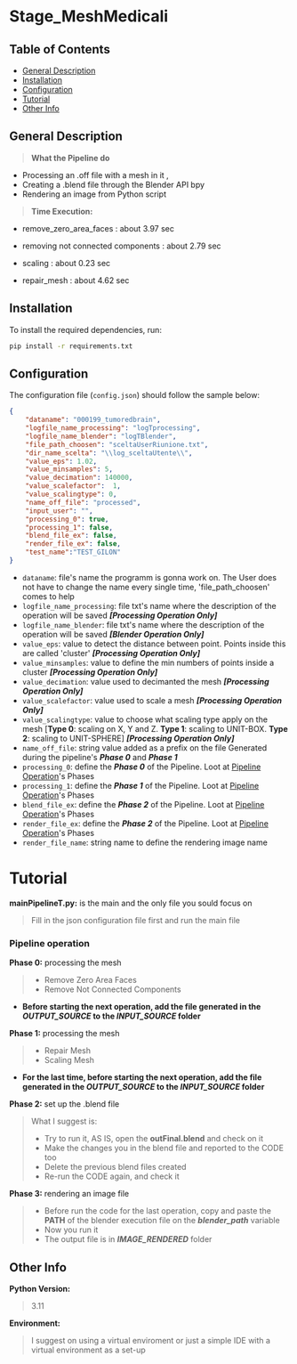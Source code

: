 # Stage_MeshMedicali

## Table of Contents
- [General Description](#general-description)
- [Installation](#installation)
- [Configuration](#configuration)
- [Tutorial](#tutorial)
- [Other Info](#other-info)


## General Description
> **What the Pipeline do** 
- Processing an .off file with a mesh in it ,
- Creating a .blend file through the Blender API bpy
- Rendering an image from Python script


> **Time Execution:**

- remove_zero_area_faces : about 3.97 sec

- removing not connected components : about 2.79 sec

- scaling : about 0.23 sec

- repair_mesh : about 4.62 sec

## Installation

To install the required dependencies, run:
```bash
pip install -r requirements.txt
```

## Configuration
The configuration file (`config.json`) should follow the sample below:

```json
{
    "dataname": "000199_tumoredbrain",
    "logfile_name_processing": "logTprocessing",
    "logfile_name_blender": "logTBlender",
    "file_path_choosen": "sceltaUserRiunione.txt",
    "dir_name_scelta": "\\log_sceltaUtente\\",
    "value_eps": 1.02,
    "value_minsamples": 5,
    "value_decimation": 140000,
    "value_scalefactor":  1,
    "value_scalingtype": 0,
    "name_off_file": "processed", 
    "input_user": "",
    "processing_0": true,
    "processing_1": false,
    "blend_file_ex": false,
    "render_file_ex": false,
    "test_name":"TEST_GILON"
}
```
- `dataname`: file's name the programm is gonna work on. The User does not have to change the name every single time, 'file_path_choosen' comes to help 
- `logfile_name_processing`: file txt's name where the description of the operation will be saved ***[Processing Operation Only]***
- `logfile_name_blender`: file txt's name where the description of the operation will be saved ***[Blender Operation Only]***
- `value_eps`: value to detect the distance between point. Points inside this are called 'cluster' ***[Processing Operation Only]***
- `value_minsamples`: value to define the min numbers of points inside a cluster ***[Processing Operation Only]***
- `value_decimation`: value used to decimanted the mesh ***[Processing Operation Only]***
- `value_scalefactor`: value used to scale a mesh ***[Processing Operation Only]***
- `value_scalingtype`: value to choose what scaling type apply on the mesh [**Type 0**: scaling on X, Y and Z. **Type 1**: scaling to UNIT-BOX. **Type 2**: scaling to UNIT-SPHERE] ***[Processing Operation Only]***
- `name_off_file`: string value added as a prefix on the file Generated during the pipeline's ***Phase 0*** and ***Phase 1***
- `processing_0`: define the ***Phase 0*** of the Pipeline. Loot at [Pipeline Operation](#pipeline-operation)'s Phases
- `processing_1`: define the ***Phase 1*** of the Pipeline. Loot at [Pipeline Operation](#pipeline-operation)'s Phases
- `blend_file_ex`: define the ***Phase 2*** of the Pipeline. Loot at [Pipeline Operation](#pipeline-operation)'s Phases
- `render_file_ex`: define the ***Phase 2*** of the Pipeline. Loot at [Pipeline Operation](#pipeline-operation)'s Phases
- `render_file_name`: string name to define the rendering image name



# Tutorial
**mainPipelineT.py:** is the main and the only file you sould focus on
> Fill in the json configuration file first and run the main file

### Pipeline operation
**Phase 0:** processing the mesh
> - Remove Zero Area Faces
> - Remove Not Connected Components

- **Before starting the next operation, add the file generated in the *OUTPUT_SOURCE* to the *INPUT_SOURCE* folder**

**Phase 1:** processing the mesh
> - Repair Mesh
> - Scaling Mesh

- **For the last time, before starting the next operation, add the file generated in the *OUTPUT_SOURCE* to the *INPUT_SOURCE* folder**

**Phase 2:** set up the .blend file
> What I suggest is:
> - Try to run it, AS IS, open the **outFinal.blend** and check on it
> - Make the changes you in the blend file and reported to the CODE too
> - Delete the previous blend files created
> - Re-run the CODE again, and check it

**Phase 3:** rendering an image file
> - Before run the code for the last operation, copy and paste the **PATH** of the blender execution file on the ***blender_path*** variable
> - Now you run it
> - The output file is in ***IMAGE_RENDERED*** folder



## Other Info
**Python Version:**
>3.11

**Environment:**
> I suggest on using a virtual enviroment or just a simple IDE with a virtual environment as a set-up
